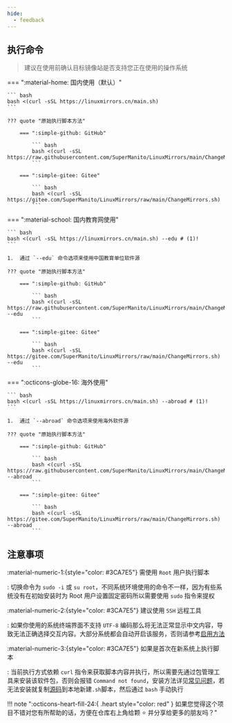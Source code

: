 ```yaml
---
hide:
  - feedback
---
```


## 执行命令

> 建议在使用前确认目标镜像站是否支持您正在使用的操作系统

=== ":material-home: 国内使用（默认）"

    ``` bash
    bash <(curl -sSL https://linuxmirrors.cn/main.sh)
    ```

    ??? quote "原始执行脚本方法"

        === ":simple-github: GitHub"

            ``` bash
            bash <(curl -sSL https://raw.githubusercontent.com/SuperManito/LinuxMirrors/main/ChangeMirrors.sh)
            ```

        === ":simple-gitee: Gitee"

            ``` bash
            bash <(curl -sSL https://gitee.com/SuperManito/LinuxMirrors/raw/main/ChangeMirrors.sh)
            ```

=== ":material-school: 国内教育网使用"

    ``` bash
    bash <(curl -sSL https://linuxmirrors.cn/main.sh) --edu # (1)!
    ```

    1.  通过 `--edu` 命令选项来使用中国教育单位软件源

    ??? quote "原始执行脚本方法"

        === ":simple-github: GitHub"

            ``` bash
            bash <(curl -sSL https://raw.githubusercontent.com/SuperManito/LinuxMirrors/main/ChangeMirrors.sh) --edu
            ```

        === ":simple-gitee: Gitee"

            ``` bash
            bash <(curl -sSL https://gitee.com/SuperManito/LinuxMirrors/raw/main/ChangeMirrors.sh) --edu
            ```

=== ":octicons-globe-16: 海外使用"

    ``` bash
    bash <(curl -sSL https://linuxmirrors.cn/main.sh) --abroad # (1)!
    ```

    1.  通过 `--abroad` 命令选项来使用海外软件源

    ??? quote "原始执行脚本方法"

        === ":simple-github: GitHub"

            ``` bash
            bash <(curl -sSL https://raw.githubusercontent.com/SuperManito/LinuxMirrors/main/ChangeMirrors.sh) --abroad
            ```

        === ":simple-gitee: Gitee"

            ``` bash
            bash <(curl -sSL https://gitee.com/SuperManito/LinuxMirrors/raw/main/ChangeMirrors.sh) --abroad
            ```

## 注意事项

:material-numeric-1:{style="color: #3CA7E5"} 需使用 `Root` 用户执行脚本

:   切换命令为 `sudo -i` 或 `su root`，不同系统环境使用的命令不一样，因为有些系统没有在初始安装时为 Root 用户设置固定密码所以需要使用 `sudo` 指令来提权

:material-numeric-2:{style="color: #3CA7E5"} 建议使用 `SSH` 远程工具

:   如果你使用的系统终端界面不支持 `UTF-8` 编码那么将无法正常显示中文内容，导致无法正确选择交互内容。大部分系统都会自动开启该服务，否则请参考[启用方法](/use/help/#%E5%85%B3%E4%BA%8E%E5%BC%80%E5%90%AF-ssh-%E8%BF%9C%E7%A8%8B%E7%99%BB%E5%BD%95%E7%9A%84%E6%96%B9%E6%B3%95)

:material-numeric-3:{style="color: #3CA7E5"} 如果是首次在新系统上执行脚本

:   当前执行方式依赖 `curl` 指令来获取脚本内容并执行，所以需要先通过包管理工具来安装该软件包，否则会报错 `Command not found`，安装方法详见[常见问题](/use/help/#%E5%85%B3%E4%BA%8E%E6%8A%A5%E9%94%99-command-not-found)，若无法安装就复制[源码](https://gitee.com/SuperManito/LinuxMirrors/raw/main/ChangeMirrors.sh)到本地新建`.sh`脚本，然后通过 `bash` 手动执行  

!!! note ":octicons-heart-fill-24:{ .heart style="color: red" } 如果您觉得这个项目不错对您有所帮助的话，方便在仓库右上角给颗 ⭐ 并分享给更多的朋友吗？"
